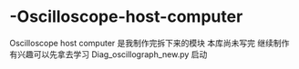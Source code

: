 # -Oscilloscope-host-computer
 Oscilloscope host computer 是我制作完拆下来的模块  本库尚未写完 继续制作 有兴趣可以先拿去学习
Diag_oscillograph_new.py 启动

